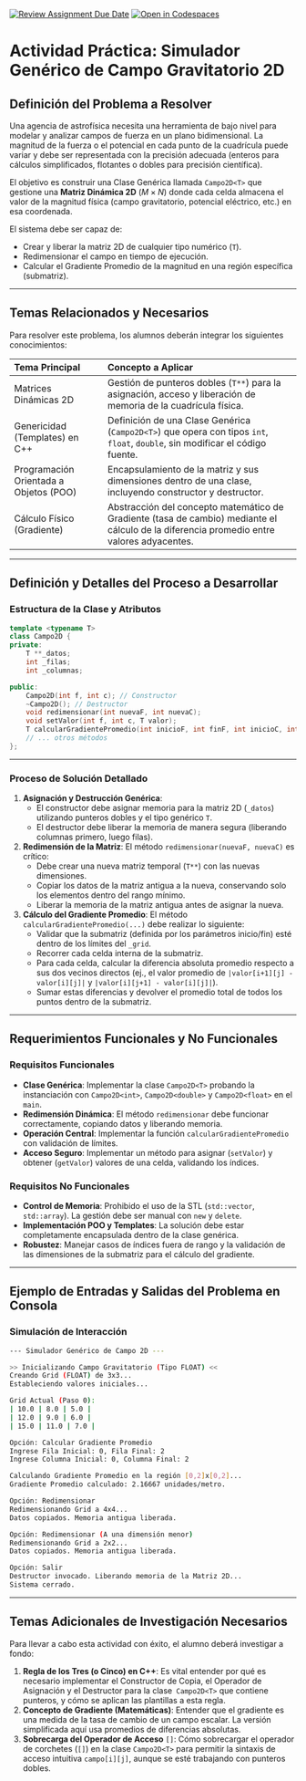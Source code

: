[![Review Assignment Due Date](https://classroom.github.com/assets/deadline-readme-button-22041afd0340ce965d47ae6ef1cefeee28c7c493a6346c4f15d667ab976d596c.svg)](https://classroom.github.com/a/0yFiWenz)
[![Open in Codespaces](https://classroom.github.com/assets/launch-codespace-2972f46106e565e64193e422d61a12cf1da4916b45550586e14ef0a7c637dd04.svg)](https://classroom.github.com/open-in-codespaces?assignment_repo_id=21132619)
# Actividad Práctica: Simulador Genérico de Campo Gravitatorio 2D

## Definición del Problema a Resolver

Una agencia de astrofísica necesita una herramienta de bajo nivel para modelar y analizar campos de fuerza en un plano bidimensional. La magnitud de la fuerza o el potencial en cada punto de la cuadrícula puede variar y debe ser representada con la precisión adecuada (enteros para cálculos simplificados, flotantes o dobles para precisión científica).

El objetivo es construir una Clase Genérica llamada `Campo2D<T>` que gestione una **Matriz Dinámica 2D** ($M \times N$) donde cada celda almacena el valor de la magnitud física (campo gravitatorio, potencial eléctrico, etc.) en esa coordenada.

El sistema debe ser capaz de:

* Crear y liberar la matriz 2D de cualquier tipo numérico (`T`).
* Redimensionar el campo en tiempo de ejecución.
* Calcular el Gradiente Promedio de la magnitud en una región específica (submatriz).

---

## Temas Relacionados y Necesarios

Para resolver este problema, los alumnos deberán integrar los siguientes conocimientos:

| Tema Principal                                | Concepto a Aplicar                                                                                                                                                                                             |
| :-------------------------------------------- | :-------------------------------------------------------------------------------------------------------------------------------------------------------------------------------------------------------------- |
| Matrices Dinámicas 2D                         | Gestión de punteros dobles (`T**`) para la asignación, acceso y liberación de memoria de la cuadrícula física.                                                                                                  |
| Genericidad (Templates) en C++                | Definición de una Clase Genérica (`Campo2D<T>`) que opera con tipos `int`, `float`, `double`, sin modificar el código fuente.                                                                                  |
| Programación Orientada a Objetos (POO)        | Encapsulamiento de la matriz y sus dimensiones dentro de una clase, incluyendo constructor y destructor.                                                                                                        |
| Cálculo Físico (Gradiente)                    | Abstracción del concepto matemático de Gradiente (tasa de cambio) mediante el cálculo de la diferencia promedio entre valores adyacentes.|

---

## Definición y Detalles del Proceso a Desarrollar

### Estructura de la Clase y Atributos

```C++
template <typename T>
class Campo2D {
private:
    T **_datos;
    int _filas;
    int _columnas;

public:
    Campo2D(int f, int c); // Constructor
    ~Campo2D(); // Destructor
    void redimensionar(int nuevaF, int nuevaC);
    void setValor(int f, int c, T valor);
    T calcularGradientePromedio(int inicioF, int finF, int inicioC, int finC);
    // ... otros métodos
};
```

---

### Proceso de Solución Detallado

1. **Asignación y Destrucción Genérica**:
    * El constructor debe asignar memoria para la matriz 2D (`_datos`) utilizando punteros dobles y el tipo genérico `T`.
    * El destructor debe liberar la memoria de manera segura (liberando columnas primero, luego filas).
2. **Redimensión de la Matriz**: El método `redimensionar(nuevaF, nuevaC)` es crítico:
    * Debe crear una nueva matriz temporal (`T**`) con las nuevas dimensiones.
    * Copiar los datos de la matriz antigua a la nueva, conservando solo los elementos dentro del rango mínimo.
    * Liberar la memoria de la matriz antigua antes de asignar la nueva.
3. **Cálculo del Gradiente Promedio**: El método `calcularGradientePromedio(...)` debe realizar lo siguiente:
    * Validar que la submatriz (definida por los parámetros inicio/fin) esté dentro de los límites del `_grid`.
    * Recorrer cada celda interna de la submatriz.
    * Para cada celda, calcular la diferencia absoluta promedio respecto a sus dos vecinos directos (ej., el valor promedio de `|valor[i+1][j] - valor[i][j]|` y `|valor[i][j+1] - valor[i][j]|`).
    * Sumar estas diferencias y devolver el promedio total de todos los puntos dentro de la submatriz.

---

## Requerimientos Funcionales y No Funcionales

### Requisitos Funcionales

* **Clase Genérica**: Implementar la clase `Campo2D<T>` probando la instanciación con `Campo2D<int>`, `Campo2D<double>`  y `Campo2D<float>` en el `main`.
* **Redimensión Dinámica**: El método `redimensionar` debe funcionar correctamente, copiando datos y liberando memoria.
* **Operación Central**: Implementar la función `calcularGradientePromedio` con validación de límites.
* **Acceso Seguro**: Implementar un método para asignar (`setValor`) y obtener (`getValor`) valores de una celda, validando los índices.

### Requisitos No Funcionales

* **Control de Memoria**: Prohibido el uso de la STL (`std::vector`, `std::array`). La gestión debe ser manual con `new` y `delete`.
* **Implementación POO y Templates**: La solución debe estar completamente encapsulada dentro de la clase genérica.
* **Robustez**: Manejar casos de índices fuera de rango y la validación de las dimensiones de la submatriz para el cálculo del gradiente.

---

## Ejemplo de Entradas y Salidas del Problema en Consola

### Simulación de Interacción


```bash
--- Simulador Genérico de Campo 2D ---

>> Inicializando Campo Gravitatorio (Tipo FLOAT) <<
Creando Grid (FLOAT) de 3x3...
Estableciendo valores iniciales...

Grid Actual (Paso 0):
| 10.0 | 8.0 | 5.0 |
| 12.0 | 9.0 | 6.0 |
| 15.0 | 11.0 | 7.0 |

Opción: Calcular Gradiente Promedio
Ingrese Fila Inicial: 0, Fila Final: 2
Ingrese Columna Inicial: 0, Columna Final: 2

Calculando Gradiente Promedio en la región [0,2]x[0,2]...
Gradiente Promedio calculado: 2.16667 unidades/metro.

Opción: Redimensionar
Redimensionando Grid a 4x4...
Datos copiados. Memoria antigua liberada.

Opción: Redimensionar (A una dimensión menor)
Redimensionando Grid a 2x2...
Datos copiados. Memoria antigua liberada.

Opción: Salir
Destructor invocado. Liberando memoria de la Matriz 2D...
Sistema cerrado.
```

---

## Temas Adicionales de Investigación Necesarios

Para llevar a cabo esta actividad con éxito, el alumno deberá investigar a fondo:

1. **Regla de los Tres (o Cinco) en C++**: Es vital entender por qué es necesario implementar el Constructor de Copia, el Operador de Asignación y el Destructor para la clase` Campo2D<T>` que contiene punteros, y cómo se aplican las plantillas a esta regla.
2. **Concepto de Gradiente (Matemáticas)**: Entender que el gradiente es una medida de la tasa de cambio de un campo escalar. La versión simplificada aquí usa promedios de diferencias absolutas.
3. **Sobrecarga del Operador de Acceso** `[]`: Cómo sobrecargar el operador de corchetes (`[]`) en la clase `Campo2D<T>` para permitir la sintaxis de acceso intuitiva `campo[i][j]`, aunque se esté trabajando con punteros dobles.
